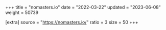 +++
title = "nomasters.io"
date = "2022-03-22"
updated = "2023-06-08"
weight = 50739

[extra]
source = "https://nomasters.io/"
ratio = 3
size = 50
+++
